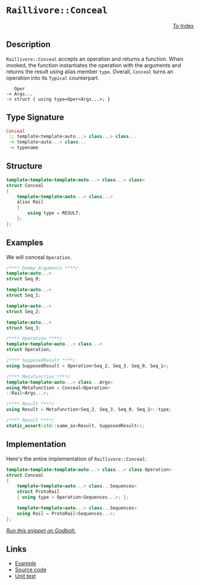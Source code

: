 <!-- Copyright 2024 Feng Mofan
SPDX-License-Identifier: Apache-2.0 -->

# `Raillivore::Conceal`

<p style='text-align: right;'><a href="../../../facilities/metafunctions.md#raillivore-conceal">To Index</a></p>

## Description

`Raillivore::Conceal` accepts an operation and returns a function.
When invoked, the function instantiates the operation with the arguments and returns the result using alias member `type`.
Overall, `Conceal` turns an operation into its `Typical` counterpart.

<pre><code>   Oper
-> Args...
-> struct { using type=Oper&lt;Args...&gt;; }</code></pre>

## Type Signature

```Haskell
Conceal
 :: template<template<auto...> class...> class... 
 -> template<auto...> class...
 -> typename
```

## Structure

```C++
template<template<template<auto...> class...> class>
struct Conceal
{
    template<template<auto...> class...>
    alias Rail
    {
        using type = RESULT;
    };
};
```

## Examples

We will conceal `Operation`.

```C++
/**** Dummy Arguments ****/
template<auto...>
struct Seq_0;

template<auto...>
struct Seq_1;

template<auto...>
struct Seq_2;

template<auto...>
struct Seq_3;

/**** Operation ****/
template<template<auto...> class...>
struct Operation;

/**** SupposedResult ****/
using SupposedResult = Operation<Seq_2, Seq_3, Seq_0, Seq_1>;

/**** Metafunction ****/
template<template<auto...> class...Args>
using Metafunction = Conceal<Operation>
::Rail<Args...>;

/**** Result ****/
using Result = Metafunction<Seq_2, Seq_3, Seq_0, Seq_1>::type;

/**** Result ****/
static_assert(std::same_as<Result, SupposedResult>);
```

## Implementation

Here's the entire implementation of `Raillivore::Conceal`:

```C++
template<template<template<auto...> class...> class Operation>
struct Conceal
{
    template<template<auto...> class...Sequences>
    struct ProtoRail
    { using type = Operation<Sequences...>; };

    template<template<auto...> class...Sequences>
    using Rail = ProtoRail<Sequences...>;
};
```

[*Run this snippet on Godbolt.*](https://godbolt.org/#z:OYLghAFBqd5QCxAYwPYBMCmBRdBLAF1QCcAaPECAMzwBtMA7AQwFtMQByARg9KtQYEAysib0QXACx8BBAKoBnTAAUAHpwAMvAFYTStJg1DIApACYAQuYukl9ZATwDKjdAGFUtAK4sGe1wAyeAyYAHI%2BAEaYxCAArGakAA6oCoRODB7evnrJqY4CQSHhLFEx8baY9vkMQgRMxASZPn5cFVXptfUEhWGR0XEJCnUNTdmtQ109xaUDAJS2qF7EyOwcAPQAVFvbO7t722smGgCCm9sA1ACSLIn0bIJM1ec7hydn%2Bx/7r8dHxwSYNwM/xMAGY3P9AY9MKDwQDblCYUwvEQAHRo0HYc7IAwKBRolEYrE4hTnADyiWij3SGN%2BQ2IXgc5w8DBWYl%2BJgA7FYTudeecIfDgWCBUDoWCkaj0SDMdimLj8UJMABHLyMFYKGk8vl0hkEc7KYioIgAJSYdF%2BfPOnIs5y8qSM/IAnhSrSCACJkinEKkCGGKlVqzB4qXYUE2zlusPsrW8kUI4Vw0WI5GofGE2XytH%2B1UsoOa46Wu3BYDnU10V0eg1G1Bl2h%2B5U59Vp6VRk4R1s/N6fD7fd4bc7YVSsW6YZ4HX597vjtttswg4LYrxYV1uNC5xIEDUtmenHbnN0%2BFiO87HYjAHyMTdjrbfONCtwS1Mh2kEemM/0AfQ0Hd%2Bd7FD5TZtQxOHV32VD8uB/E4/2TSUCW3Y5QL1T8zCgv5E3jAC4PzJDzk/EE0L7T1KSeF5fww%2B8YPFQCQyJOVg3g4DENfXViO9apCL3IQvESXJMHQY0gy8Wg9TIk4iwdbjeJSfjBIUYS9VBD1yRI6kwRQ0g8PAkFNM/DRdPAyCWxBblO13C4AFlMDqKgvBZUjp3QyFKIo/9HyAujMxRU9gC3JiJJLKybLshx0grJkBFZOswRU9i1KYkAQFrGEfIYmkTOjcytlLISROvDZvgCnL5LypTziCphbPstS3A0rSlQ/HT6q/AyGqM7BEoIZ0xVMic9zkhT8u%2BCZHGQD96OiAgICGdBEoUVhMHGrc3AGkTdJ4viBNyggMVmDsOHmWhOFiXg/A4LRSFQTg3GsaxzgURZllHcwQR4UgCE0A75gAaziSQUQ0AAOMwzAATlBrhYiBwGuA5DlpCOjhJF4FgJA0fSzouq6OF4BQQH0j7zoO0g4FgGBEBARYCESZFyEoNAbjoaJQgWzhVEBgA2ABaDnJHOYBkGQc4pBRMxeH4wgSDwWbWn4QQRDEdgpBkQRFBUdQidIXRWgAd29RJOB4Q7jtOz7Ls4UlkRpvVUCoc52e53n%2BcF4X/rMc4IA8Rn6GIK05y4WZeEJrR5ggJAGcSJmyAoCAI6jkBgCkBIaBE6I8YgCIzYiYJ6kdQ3eGz5hiEdUkIm0TAHHz0gGfuAhSQYWg881rAIi8YAH1oWg8e4XgsBYQxgHEZu8GICvHAANyDM3MFUCvkVWN7gn%2BRGLtoPAIm9YuPCwM3XzwVGe9ISfiAiGS3QBAe16MT75ioAxfIANTwTAdZUs63rl4RRHEZXP7VtQzba30APFAt1LD6HXnjSA8xUAbnSN3LmM0lKmEsNYMwWNj7EGllPaBbQx7pBcAwdwnhmj%2BCIVMPoMRWi5DSAIUYLQkgpFoQwChJR%2BjjEqPggQnQRgkLGHg0K3DhjdGCL0NhVDbDCPoXoCYDRWEzADgsJYKwJDGw4CdUgmNeDY3tpzHmfMBZCxFu7CAuBJa%2BxegHION95gIEwEwLAMQIA/RAJIEEKJQYgnhhoSQZhJAc3RrEDmoN9CcGRqQVGr0UQcy4BzQGoMYYc1iJISGniOaaLNtjXG%2BN3o3xJuTMOlMra0xjnHH2LM2CcHqCwceHIuZMDog6LgoMURcABuLfARAsEyxVl/RWEhpB/yUAAzWugEh6yYAbHuaiNFaPNhwS21NkTnFtrox2fNZRNJaW0jQHsvaRx9n7EEZhA65KJqHcOqBvbRDprHK5Bz%2BibMThDfSKd/jEHTpnTWhdc5Vx%2BcXUu5dK6HxrpeeujczYtzbh3LuVc%2B6X1WBdfAo9QqT27hdGec9/hVyXpUM2a8N6523oioOWCD5vWPqfJQ59%2B5GCvqAc5fB74KCfi/N%2BVdP4Kx/oM2Q/8NYXTGcA6%2BKCrDgIJVA5xl04ECAQUg90Iq0EYOiN0nBkq7BcL8BAVw0jWiBFEdMdhjC8jpB1Ua5h8jDXqsETUKRfCGFWuqDwkRRRKEyNtVke1wiLVUPmA9ZRSsZmm01joh2%2BjGklmaa0gGHszFdKOVYs5IdbH2McZQNR4TIktJ8RyWIoM4Ygl8f4lJGTg2cGyQTPJpMKZU2trcspzNWYcGqU7FgChx5C3HpG0UQwOnmOlnoTl38lY8tVsM/lOgQA6QmVMo2oT1FBqxhbYpNs7aqBbW2jtXaoRDD2fcqORyQSnODsTQp9bo70z3T7EA7beIfk7aDD83aCAfjXYMug7zPlZxzsXP536S5lzHlXUFghwVNyRZgVu7cxCwsPvCulJLSDIvwWi6es9kDzxxYIPFmsCWb0dMS3eZKq6UrPhfOlxY8l3yYI/Z%2Br8KTv14IO/pv9eVjsAZOoVxgwE2HFfAGB0qGDdzWDNUBqDLDoO0Zg7BErfWcOtYQ4hHqyHoG9TkJh1RTU0OqKpjh7QhFdFNQ6joXr9WuvGO60h5nJimfEaopRT07OI1mZkzg9t13tvOPelET6Y2dJIPGo9NjSB2Icf0SViMM0gDBiiEEIJYhQxSejWLHI4klsXTjWwOTj2zBcZIWIHjYYcnRoDSQEMuDAzMOkxGIIF3aLLYmr6c6xZpbqxl7L8xj6pGcJIIAA%3D%3D)

## Links

- [Example](../../../code/facilities/metafunctions/raillivore/conceal/implementation.hpp)
- [Source code](../../../../conceptrodon/raillivore/conceal.hpp)
- [Unit test](../../../../tests/unit/metafunctions/raillivore/conceal.test.hpp)

